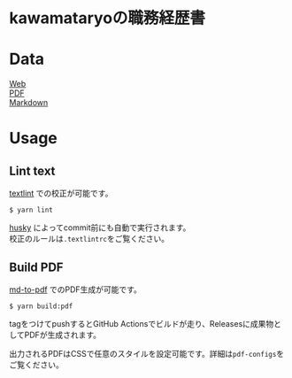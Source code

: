 # kawamataryoの職務経歴書

# Data

[Web](https://kawamataryo.github.io/resume/)  
[PDF](https://github.com/kawamataryo/resume/releases)  
[Markdown](https://github.com/kawamataryo/resume/blob/master/docs/README.md)  

# Usage


## Lint text

[textlint](https://github.com/textlint/textlint) での校正が可能です。

```
$ yarn lint
```

[husky](https://github.com/typicode/husky) によってcommit前にも自動で実行されます。  
校正のルールは`.textlintrc`をご覧ください。


## Build PDF

[md-to-pdf](https://www.npmjs.com/package/md-to-pdf) でのPDF生成が可能です。

```
$ yarn build:pdf
```

tagをつけてpushするとGitHub Actionsでビルドが走り、Releasesに成果物としてPDFが生成されます。


出力されるPDFはCSSで任意のスタイルを設定可能です。詳細は`pdf-configs`をご覧ください。  
